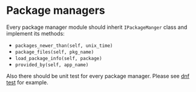 # Package managers

Every package manager module should inherit `IPackageManger` class and implement its methods:

- `packages_newer_than(self, unix_time)`
- `package_files(self, pkg_name)`
- `load_package_info(self, package)`
- `provided_by(self, app_name)`

Also there should be unit test for every package manager. Please see [dnf test](https://github.com/FrostyX/tracer/blob/develop/tests/test_dnf.py) for example.
